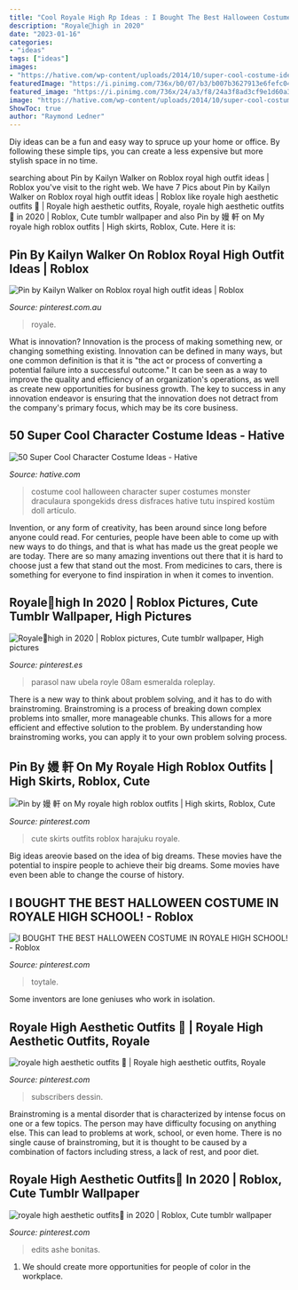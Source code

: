 ```yaml
---
title: "Cool Royale High Rp Ideas : I Bought The Best Halloween Costume In Royale High School!"
description: "Royale🤍high in 2020"
date: "2023-01-16"
categories:
- "ideas"
tags: ["ideas"]
images:
- "https://hative.com/wp-content/uploads/2014/10/super-cool-costume-ideas/35-draculaura-costume.jpg"
featuredImage: "https://i.pinimg.com/736x/b0/07/b3/b007b3627913e6fefc0422f6bd293004.jpg"
featured_image: "https://i.pinimg.com/736x/24/a3/f8/24a3f8ad3cf9e1d60a3c674dfb89bb23.jpg"
image: "https://hative.com/wp-content/uploads/2014/10/super-cool-costume-ideas/35-draculaura-costume.jpg"
ShowToc: true
author: "Raymond Ledner"
---
```



Diy ideas can be a fun and easy way to spruce up your home or office. By following these simple tips, you can create a less expensive but more stylish space in no time.

	

		
searching about Pin by Kailyn Walker on Roblox royal high outfit ideas | Roblox you've visit to the right web. We have 7 Pics about Pin by Kailyn Walker on Roblox royal high outfit ideas | Roblox like royale high aesthetic outfits 🎀 | Royale high aesthetic outfits, Royale, royale high aesthetic outfits🦋 in 2020 | Roblox, Cute tumblr wallpaper and also Pin by 嫚 軒 on My royale high roblox outfits | High skirts, Roblox, Cute. Here it is:
		
    
## Pin By Kailyn Walker On Roblox Royal High Outfit Ideas | Roblox

<img loading=lazy src="https://i.pinimg.com/736x/44/dc/aa/44dcaad4c46188f1c4644b4c640bb9d3.jpg" onerror="this.onerror=null;this.src='https://tse4.mm.bing.net/th?id=OIP.-SZtMW1_CT92pX2yqzT-oAHaHa&amp;pid=15.1';" alt="Pin by Kailyn Walker on Roblox royal high outfit ideas | Roblox">

_Source: pinterest.com.au_

>royale. 

	

What is innovation?
Innovation is the process of making something new, or changing something existing. Innovation can be defined in many ways, but one common definition is that it is "the act or process of converting a potential failure into a successful outcome." 
It can be seen as a way to improve the quality and efficiency of an organization's operations, as well as create new opportunities for business growth. 
The key to success in any innovation endeavor is ensuring that the innovation does not detract from the company's primary focus, which may be its core business.

    
## 50 Super Cool Character Costume Ideas - Hative

<img loading=lazy src="https://hative.com/wp-content/uploads/2014/10/super-cool-costume-ideas/35-draculaura-costume.jpg" onerror="this.onerror=null;this.src='https://tse3.mm.bing.net/th?id=OIP.L3oC7VhxJlneZKRBFXLNmgHaKh&amp;pid=15.1';" alt="50 Super Cool Character Costume Ideas - Hative">

_Source: hative.com_

>costume cool halloween character super costumes monster draculaura spongekids dress disfraces hative tutu inspired kostüm doll artículo. 

	

Invention, or any form of creativity, has been around since long before anyone could read. For centuries, people have been able to come up with new ways to do things, and that is what has made us the great people we are today. There are so many amazing inventions out there that it is hard to choose just a few that stand out the most. From medicines to cars, there is something for everyone to find inspiration in when it comes to invention.

    
## Royale🤍high In 2020 | Roblox Pictures, Cute Tumblr Wallpaper, High Pictures

<img loading=lazy src="https://i.pinimg.com/736x/c9/cf/fd/c9cffdc731ec4be5de427b9107495496.jpg" onerror="this.onerror=null;this.src='https://tse4.mm.bing.net/th?id=OIP.oKN-Qh5HR4mRjMGU1ZSZLgHaHa&amp;pid=15.1';" alt="Royale🤍high in 2020 | Roblox pictures, Cute tumblr wallpaper, High pictures">

_Source: pinterest.es_

>parasol naw ubela royle 08am esmeralda roleplay. 

	

There is a new way to think about problem solving, and it has to do with brainstroming. Brainstroming is a process of breaking down complex problems into smaller, more manageable chunks. This allows for a more efficient and effective solution to the problem. By understanding how brainstroming works, you can apply it to your own problem solving process.

    
## Pin By 嫚 軒 On My Royale High Roblox Outfits | High Skirts, Roblox, Cute

<img loading=lazy src="https://i.pinimg.com/736x/3f/fd/06/3ffd06113e88140d17c0e67531c44117.jpg" onerror="this.onerror=null;this.src='https://tse1.mm.bing.net/th?id=OIP.atu4YowTY59QwQu8AwTPRQHaHY&amp;pid=15.1';" alt="Pin by 嫚 軒 on My royale high roblox outfits | High skirts, Roblox, Cute">

_Source: pinterest.com_

>cute skirts outfits roblox harajuku royale. 

	

Big ideas areovie based on the idea of big dreams. These movies have the potential to inspire people to achieve their big dreams. Some movies have even been able to change the course of history.

    
## I BOUGHT THE BEST HALLOWEEN COSTUME IN ROYALE HIGH SCHOOL! - Roblox

<img loading=lazy src="https://i.pinimg.com/736x/24/a3/f8/24a3f8ad3cf9e1d60a3c674dfb89bb23.jpg" onerror="this.onerror=null;this.src='https://tse4.mm.bing.net/th?id=OIP.Iwcp7huZhfzT6nXrxcmQZgHaFj&amp;pid=15.1';" alt="I BOUGHT THE BEST HALLOWEEN COSTUME IN ROYALE HIGH SCHOOL! - Roblox">

_Source: pinterest.com_

>toytale. 

	

Some inventors are lone geniuses who work in isolation.

    
## Royale High Aesthetic Outfits 🎀 | Royale High Aesthetic Outfits, Royale

<img loading=lazy src="https://i.pinimg.com/736x/9b/7f/38/9b7f38a1a7643a833a156a18af3ed497.jpg" onerror="this.onerror=null;this.src='https://tse2.mm.bing.net/th?id=OIP.svggA9D7AgCgnN7qt1roDAHaOs&amp;pid=15.1';" alt="royale high aesthetic outfits 🎀 | Royale high aesthetic outfits, Royale">

_Source: pinterest.com_

>subscribers dessin. 

	

Brainstroming is a mental disorder that is characterized by intense focus on one or a few topics. The person may have difficulty focusing on anything else. This can lead to problems at work, school, or even home. There is no single cause of brainstroming, but it is thought to be caused by a combination of factors including stress, a lack of rest, and poor diet.

    
## Royale High Aesthetic Outfits🦋 In 2020 | Roblox, Cute Tumblr Wallpaper

<img loading=lazy src="https://i.pinimg.com/736x/b0/07/b3/b007b3627913e6fefc0422f6bd293004.jpg" onerror="this.onerror=null;this.src='https://tse3.mm.bing.net/th?id=OIP.VC59L32w44mEJPpLUnvB4QHaGL&amp;pid=15.1';" alt="royale high aesthetic outfits🦋 in 2020 | Roblox, Cute tumblr wallpaper">

_Source: pinterest.com_

>edits ashe bonitas. 

	

1. We should create more opportunities for people of color in the workplace.

